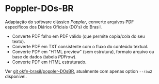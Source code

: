 # Poppler-DOs-BR

Adaptação do  software clássico *Poppler*, converte arquivos PDF específicos dos Diários Oficiais (DO's) do Brasil. 

* Converte PDF falho em PDF válido (que permite copia/cola do seu texto).
* Converte PDF em TXT consistente com o fluxo do conteúdo textual.
* Converte PDF em "HTML preview" (sem estrutura), formato arquivo ou base de dados (tabela *PDFrow*).
* Converte PDF em HTML estruturado.

Ver [git okfn-brasil/poppler-DOsBR](https://github.com/okfn-brasil/poppler-DOsBR), atualmente com apenas option `--raw2` disponível.

